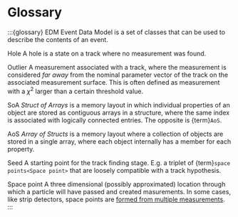 <!--
SPDX-PackageName: "ACTS"
SPDX-FileCopyrightText: 2016 CERN
SPDX-License-Identifier: MPL-2.0
-->

# Glossary

:::{glossary}
EDM
  Event Data Model is a set of classes that can be used to describe the
  contents of an event.

Hole
  A hole is a state on a track where no measurement was found.

Outlier
  A measurement associated with a track, where the measurement is considered
  *far away* from the nominal parameter vector of the track on the associated
  measurement surface. This is often defined as measurement with a $\chi^2$
  larger than a certain threshold value.

SoA
  *Struct of Arrays* is a memory layout in which individual properties of an
  object are stored as contiguous arrays in a structure, where the same index
  is associated with logically connected entries. The opposite is {term}`AoS`.

AoS
  *Array of Structs* is a memory layout where a collection of objects are
  stored in a single array, where each object internally has a member for each
  property.

Seed
  A starting point for the track finding stage. E.g. a triplet of {term}`space
  points<Space point>` that are loosely compatible with a track hypothesis.

Space point
  A three dimensional (possibly approximated) location through which a particle
  will have passed and created masurements. In some cases, like strip
  detectors, space points are [formed from multiple
  measurements](#tracking_sp_formation).
:::
